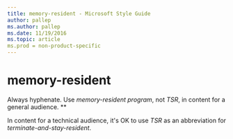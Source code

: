 ```yaml
---
title: memory-resident - Microsoft Style Guide
author: pallep
ms.author: pallep
ms.date: 11/19/2016
ms.topic: article
ms.prod = non-product-specific
---
```


# memory-resident

Always hyphenate. Use *memory-resident program*, not *TSR*, in content for a general audience. **

In content for a technical audience, it's OK to use *TSR* as an abbreviation for *terminate-and-stay-resident*.
